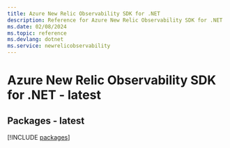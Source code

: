 ```yaml
---
title: Azure New Relic Observability SDK for .NET
description: Reference for Azure New Relic Observability SDK for .NET
ms.date: 02/08/2024
ms.topic: reference
ms.devlang: dotnet
ms.service: newrelicobservability
---
```

# Azure New Relic Observability SDK for .NET - latest
## Packages - latest
[!INCLUDE [packages](new-relic-observability-index.md)]